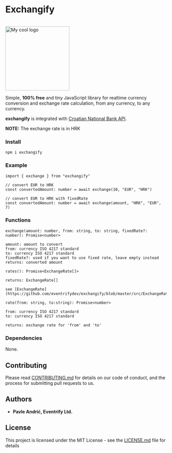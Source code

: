
# Exchangify

<br/>
<img src="https://res.cloudinary.com/disqnsnwa/image/upload/v1526634764/exchangify_logo.png" alt="My cool logo" width="200" height="200" />
<br/>

Simple, **100% free** and tiny JavaScript library for realtime currency conversion and exchange rate calculation, from any currency, to any currency.

**exchangify** is integrated with [Croatian National Bank API](https://api.hnb.hr/). 

**NOTE:** The exchange rate is in HRK

### Install

```
npm i exchangify
```

### Example

```
import { exchange } from "exchangify"

// convert EUR to HRK
const convertedAmount: number = await exchange(10, "EUR", "HRK")

// convert EUR to HRK with fixedRate
const convertedAmount: number = await exchange(amount, "HRK", "EUR", 7)
```

### Functions
```
exchange(amount: number, from: string, to: string, fixedRate?: number): Promise<number>

amount: amount to convert
from: currency ISO 4217 standard
to: currency ISO 4217 standard
fixedRate?: used if you want to use fixed rate, leave empty instead
returns: converted amount 
```
```
rates(): Promise<ExchangeRate[]>

returns: ExchangeRate[]

see [ExchangeRate](https://github.com/eventrifydev/exchangify/blob/master/src/ExchangeRate.ts)
```
```
rate(from: string, to:string): Promise<number>

from: currency ISO 4217 standard
to: currency ISO 4217 standard

returns: exchange rate for 'from' and 'to'
```

### Dependencies
None.

## Contributing

Please read [CONTRIBUTING.md](https://gist.github.com/PurpleBooth/b24679402957c63ec426) for details on our code of conduct, and the process for submitting pull requests to us.


## Authors

* **Pavle Andrić, Eventrify Ltd.**

## License

This project is licensed under the MIT License - see the [LICENSE.md](LICENSE.md) file for details

